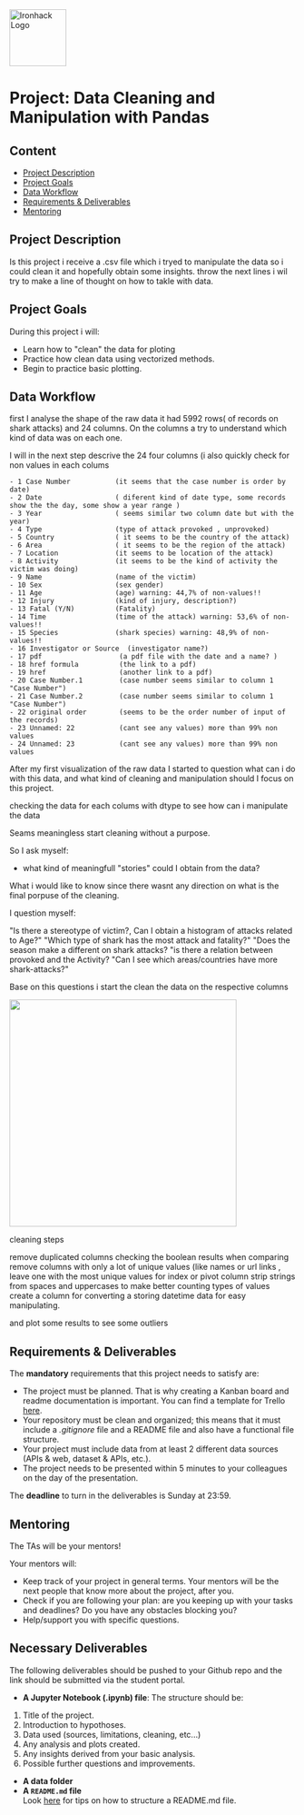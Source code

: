 <img src="https://bit.ly/2VnXWr2" alt="Ironhack Logo" width="100"/>

# Project: Data Cleaning and Manipulation with Pandas  

## Content
- [Project Description](#project-description)
- [Project Goals](#project-goals)
- [Data Workflow](#data-workflow)
- [Requirements & Deliverables](#requirements-&-deliverables)
- [Mentoring](#mentoring)


## Project Description  

Is this project i receive a .csv file which i tryed to manipulate the data so i could clean it and hopefully obtain some insights.
throw the next lines i wil try to make a line of thought on how to takle with data.



## Project Goals

During this project i will:
* Learn how to "clean" the data for ploting
* Practice how clean data using vectorized methods.
* Begin to practice basic plotting.

## Data Workflow


first I analyse the shape of the raw data it had 5992 rows( of records on shark attacks) and 24 columns.
On the columns a try to understand which kind of data was on each one.

I will in the next step descrive the 24 four columns
(i also quickly check for non values in each colums


    - 1 Case Number           (it seems that the case number is order by date)
    - 2 Date                  ( diferent kind of date type, some records show the the day, some show a year range )
    - 3 Year                  ( seems similar two column date but with the year)
    - 4 Type                  (type of attack provoked , unprovoked)
    - 5 Country               ( it seems to be the country of the attack)
    - 6 Area                  ( it seems to be the region of the attack)
    - 7 Location              (it seems to be location of the attack)
    - 8 Activity              (it seems to be the kind of activity the victim was doing)
    - 9 Name                  (name of the victim)
    - 10 Sex                  (sex gender)
    - 11 Age                  (age) warning: 44,7% of non-values!!
    - 12 Injury               (kind of injury, description?)
    - 13 Fatal (Y/N)          (Fatality)
    - 14 Time                 (time of the attack) warning: 53,6% of non-values!!
    - 15 Species              (shark species) warning: 48,9% of non-values!!
    - 16 Investigator or Source  (investigator name?)
    - 17 pdf                   (a pdf file with the date and a name? )
    - 18 href formula          (the link to a pdf)
    - 19 href                  (another link to a pdf)
    - 20 Case Number.1         (case number seems similar to column 1 "Case Number")
    - 21 Case Number.2         (case number seems similar to column 1 "Case Number")
    - 22 original order        (seems to be the order number of input of the records)
    - 23 Unnamed: 22           (cant see any values) more than 99% non values
    - 24 Unnamed: 23           (cant see any values) more than 99% non values



After my first visualization of the raw data I started to question what can i do with this data, and what kind of cleaning and manipulation should I focus on this project.

checking the data for each colums with dtype to see how can i manipulate the data

Seams meaningless start cleaning without a purpose.

So I ask myself:

- what kind of meaningfull "stories" could I obtain from the data?

What i would like to know since there wasnt any direction on what is the final porpuse of the cleaning.

I question myself:

"Is there a stereotype of victim?, Can I obtain a histogram of attacks related to Age?"
"Which type of shark has the most attack and fatality?"
"Does the season make a different on shark attacks?
"is there a relation between provoked and the Activity?
"Can I see which areas/countries have more shark-attacks?"

Base on this questions i start the clean the data on the respective columns

<img src="http://www.uptourist.com/wp-content/uploads/2015/05/extreme-cleaner-5-shark-tank-cleaner.jpg" width="400"/>


cleaning steps

remove duplicated columns checking the boolean results when comparing
remove columns with only a lot of unique values (like names or url links , leave one with the most unique values for index or pivot column
strip strings from spaces and uppercases to make better counting types of values
create a column for converting a storing datetime data for easy manipulating.

and plot some results to see some outliers 



## Requirements & Deliverables
The **mandatory** requirements that this project needs to satisfy are:
* The project must be planned. That is why creating a Kanban board and readme documentation is important. You can find a template for Trello [here](https://trello.com/b/kImhfE7w/data-projects).
* Your repository must be clean and organized; this means that it must include a *.gitignore* file and a README file and also have a functional file structure.
* Your project must include data from at least 2 different data sources (APIs & web, dataset & APIs, etc.).
* The project needs to be presented within 5 minutes to your colleagues on the day of the presentation.

The **deadline** to turn in the deliverables is Sunday at 23:59.

## Mentoring
The TAs will be your mentors!

Your mentors will:
* Keep track of your project in general terms. Your mentors will be the next people that know more about the project, after you.
* Check if you are following your plan: are you keeping up with your tasks and deadlines? Do you have any obstacles blocking you?
* Help/support you with specific questions.




## Necessary Deliverables
The following deliverables should be pushed to your Github repo and the link should be submitted via the student portal.

* **A Jupyter Notebook (.ipynb) file**:
The structure should be:
1. Title of the project.
2. Introduction to hypothoses.
3. Data used (sources, limitations, cleaning, etc...)
4. Any analysis and plots created.
5. Any insights derived from your basic analysis.
6. Possible further questions and improvements.
* **A data folder**
* **A ``README.md`` file**  
Look [here](https://www.makeareadme.com/) for tips on how to structure a README.md file.


